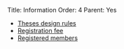 Title: Information
Order: 4
Parent: Yes

* [Theses design rules](en/rules)
* [Registration fee](en/contribution)
* [Registered members](en/list)
